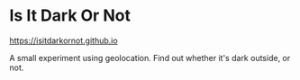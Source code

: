 # Is It Dark Or Not

https://isitdarkornot.github.io

A small experiment using geolocation.  Find out whether it's dark outside,
or not.

